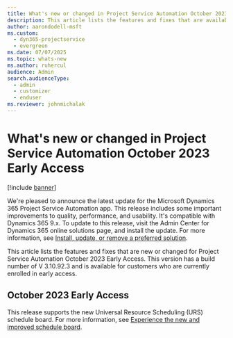 ```yaml
---
title: What's new or changed in Project Service Automation October 2023 Early Access
description: This article lists the features and fixes that are available in Microsoft Dynamics 365 Project Service Automation October 2023 Early Access.
author: aarondodell-msft
ms.custom: 
  - dyn365-projectservice
  - evergreen
ms.date: 07/07/2025
ms.topic: whats-new
ms.author: ruhercul
audience: Admin
search.audienceType: 
  - admin
  - customizer
  - enduser
ms.reviewer: johnmichalak
---
```


# What's new or changed in Project Service Automation October 2023 Early Access

[!include [banner](../includes/psa-now-project-operations.md)]

We're pleased to announce the latest update for the Microsoft Dynamics 365 Project Service Automation app. This release includes some important improvements to quality, performance, and usability. It's compatible with Dynamics 365 9.x. To update to this release, visit the Admin Center for Dynamics 365 online solutions page, and install the update. For more information, see [Install, update, or remove a preferred solution](/power-platform/admin/install-remove-preferred-solution).

This article lists the features and fixes that are new or changed for Project Service Automation October 2023 Early Access. This version has a build number of V 3.10.92.3 and is available for customers who are currently enrolled in early access.

## October 2023 Early Access

This release supports the new Universal Resource Scheduling (URS) schedule board. For more information, see [Experience the new and improved schedule board](/dynamics365/field-service/preview-schedule-board).


